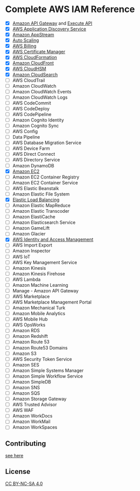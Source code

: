 # Complete AWS IAM Reference

- [x] [Amazon API Gateway](services/apigateway.md) and [Execute API](services/execute-api.md)
- [x] [AWS Application Discovery Service](services/discovery.md)
- [x] [Amazon AppStream](services/appstream.md)
- [x] [Auto Scaling](services/autoscaling.md)
- [x] [AWS Billing](services/aws-portal.md)
- [x] [AWS Certificate Manager](services/acm.md)
- [x] [AWS CloudFormation](services/cloudformation.md)
- [x] [Amazon CloudFront](services/cloudfront.md)
- [x] [AWS CloudHSM](services/cloudhsm.md)
- [x] [Amazon CloudSearch](services/cloudsearch.md)
- [ ] AWS CloudTrail
- [ ] Amazon CloudWatch
- [ ] Amazon CloudWatch Events
- [ ] Amazon CloudWatch Logs
- [ ] AWS CodeCommit
- [ ] AWS CodeDeploy
- [ ] AWS CodePipeline
- [ ] Amazon Cognito Identity
- [ ] Amazon Cognito Sync
- [ ] AWS Config
- [ ] Data Pipeline
- [ ] AWS Database Migration Service
- [ ] AWS Device Farm
- [ ] AWS Direct Connect
- [ ] AWS Directory Service
- [ ] Amazon DynamoDB
- [x] [Amazon EC2](services/ec2.md)
- [ ] Amazon EC2 Container Registry
- [ ] Amazon EC2 Container Service
- [ ] AWS Elastic Beanstalk
- [ ] Amazon Elastic File System
- [x] [Elastic Load Balancing](services/elasticloadbalancing.md)
- [ ] Amazon Elastic MapReduce
- [ ] Amazon Elastic Transcoder
- [ ] Amazon ElastiCache
- [ ] Amazon Elasticsearch Service
- [ ] Amazon GameLift
- [ ] Amazon Glacier
- [x] [AWS Identity and Access Management](services/iam.md)
- [ ] AWS Import Export
- [ ] Amazon Inspector
- [ ] AWS IoT
- [ ] AWS Key Management Service
- [ ] Amazon Kinesis
- [ ] Amazon Kinesis Firehose
- [ ] AWS Lambda
- [ ] Amazon Machine Learning
- [ ] Manage - Amazon API Gateway
- [ ] AWS Marketplace
- [ ] AWS Marketplace Management Portal
- [ ] Amazon Mechanical Turk
- [ ] Amazon Mobile Analytics
- [ ] AWS Mobile Hub
- [ ] AWS OpsWorks
- [ ] Amazon RDS
- [ ] Amazon Redshift
- [ ] Amazon Route 53
- [ ] Amazon Route53 Domains
- [ ] Amazon S3
- [ ] AWS Security Token Service
- [ ] Amazon SES
- [ ] Amazon Simple Systems Manager
- [ ] Amazon Simple Workflow Service
- [ ] Amazon SimpleDB
- [ ] Amazon SNS
- [ ] Amazon SQS
- [ ] Amazon Storage Gateway
- [ ] AWS Trusted Advisor
- [ ] AWS WAF
- [ ] Amazon WorkDocs
- [ ] Amazon WorkMail
- [ ] Amazon WorkSpaces

## Contributing

[see here](CONTRIBUTING.md)

## License

[CC BY-NC-SA 4.0](LICENSE.md)
